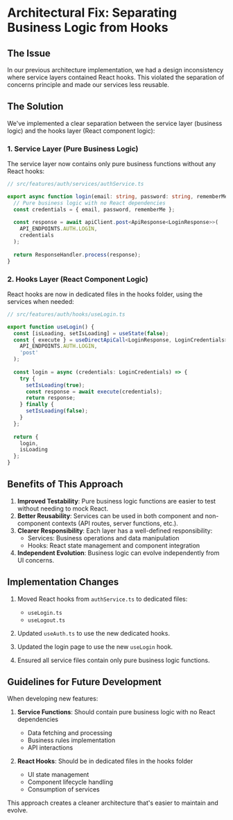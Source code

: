 # Architectural Fix: Separating Business Logic from Hooks

## The Issue

In our previous architecture implementation, we had a design inconsistency where service layers contained React hooks. This violated the separation of concerns principle and made our services less reusable.

## The Solution

We've implemented a clear separation between the service layer (business logic) and the hooks layer (React component logic):

### 1. Service Layer (Pure Business Logic)

The service layer now contains only pure business functions without any React hooks:

```typescript
// src/features/auth/services/authService.ts

export async function login(email: string, password: string, rememberMe: boolean): Promise<LoginResponse> {
  // Pure business logic with no React dependencies
  const credentials = { email, password, rememberMe };
  
  const response = await apiClient.post<ApiResponse<LoginResponse>>(
    API_ENDPOINTS.AUTH.LOGIN,
    credentials
  );
  
  return ResponseHandler.process(response);
}
```

### 2. Hooks Layer (React Component Logic)

React hooks are now in dedicated files in the hooks folder, using the services when needed:

```typescript
// src/features/auth/hooks/useLogin.ts

export function useLogin() {
  const [isLoading, setIsLoading] = useState(false);
  const { execute } = useDirectApiCall<LoginResponse, LoginCredentials>(
    API_ENDPOINTS.AUTH.LOGIN,
    'post'
  );
  
  const login = async (credentials: LoginCredentials) => {
    try {
      setIsLoading(true);
      const response = await execute(credentials);
      return response;
    } finally {
      setIsLoading(false);
    }
  };
  
  return {
    login,
    isLoading
  };
}
```

## Benefits of This Approach

1. **Improved Testability**: Pure business logic functions are easier to test without needing to mock React.
2. **Better Reusability**: Services can be used in both component and non-component contexts (API routes, server functions, etc.).
3. **Clearer Responsibility**: Each layer has a well-defined responsibility:
   - Services: Business operations and data manipulation
   - Hooks: React state management and component integration
4. **Independent Evolution**: Business logic can evolve independently from UI concerns.

## Implementation Changes

1. Moved React hooks from `authService.ts` to dedicated files:
   - `useLogin.ts`
   - `useLogout.ts`

2. Updated `useAuth.ts` to use the new dedicated hooks.

3. Updated the login page to use the new `useLogin` hook.

4. Ensured all service files contain only pure business logic functions.

## Guidelines for Future Development

When developing new features:

1. **Service Functions**: Should contain pure business logic with no React dependencies
   - Data fetching and processing
   - Business rules implementation
   - API interactions

2. **React Hooks**: Should be in dedicated files in the hooks folder
   - UI state management
   - Component lifecycle handling
   - Consumption of services

This approach creates a cleaner architecture that's easier to maintain and evolve. 